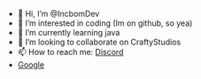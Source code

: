 - 👋 Hi, I’m @IncbomDev
- 👀 I’m interested in coding (Im on github, so yea)
- 🌱 I’m currently learning java
- 💞️ I’m looking to collaborate on CraftyStudios
- 📫 How to reach me: [Discord](https://discord.gg/8z9Y4tfNAZ)
- [Google](https://google.com)

